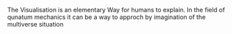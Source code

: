 The Visualisation is an elementary Way for humans to explain.
In the field of qunatum mechanics it can be a way to approch by imagination of the multiverse situation


